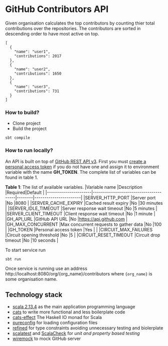 # GitHub Contributors API

Given organisation calculates the top contributors by counting thier total contributions over the repositories. The contributors are sorted in descending order to have most active on top.

```
[
  {
    "name": "user1",
    "contributions": 2017
  },
  {
    "name": "user2",
    "contributions": 1650
  },
  {
    "name": "user3",
    "contributions": 731
  }
]
```

### How to build?

- Clone project
- Build the project
```
sbt compile
```
### How to run locally?
An API is built on top of [GitHub REST API v3](https://developer.github.com/v3/). First you must [create a personal access token](https://docs.github.com/en/github/authenticating-to-github/creating-a-personal-access-token) if you do not have one and assign it to environment variable with the name **GH_TOKEN**. The complete list of variables can be found in table 1.   

**Table 1**: The list of available variables.
|Variable name         |Description                            |Required|Default                |
|----------------------|---------------------------------------|--------|-----------------------|
|SERVER_HTTP_PORT      |Server port                            |No      |8080                   |
|SERVER_CACHE_EXPIRY   |Cached result expiry                   |No      |30 minutes             |
|SERVER_IDLE_TIMEOUT   |Server response wait timeout           |No      |5 minutes              |
|SERVER_CLIENT_TIMEOUT |Client response wait timeout           |No      |1 minute               |
|GH_API_URL            |GitHub API URL                         |No      |https://api.github.com |
|GH_MAX_CONCURRENT     |Max concurrent requests to gather data |No      |100                    |
|GH_TOKEN              |Personal access token                  |Yes     |                       |
|CIRCUIT_MAX_FAILURES  |Circuit opening threshold              |No      |5                      |
|CIRCUIT_RESET_TIMEOUT |Circuit drop timeout                   |No      |10 seconds             |

To start service run
```
sbt run
```
Once service is running use an address http://localhost:8080/org/{org_name}/contributors where `{org_name}` is some organisation name.   

## Technology stack
- [scala 2.13.4](http://www.scala-lang.org/) as the main application programming language
- [cats](http://typelevel.org/cats/) to write more functional and less boilerplate code
- [cats-effect](https://github.com/typelevel/cats-effect) The Haskell IO monad for Scala
- [pureconfig](https://pureconfig.github.io/) for loading configuration files
- [refined](https://github.com/fthomas/refined) for type constraints avoiding unnecessary testing and biolerplate
- [scalatest](http://www.scalatest.org/) and [ScalaCheck](https://www.scalacheck.org/) for *unit and property based testing*
- [wiremock](http://wiremock.org/) to mock GitHub server
